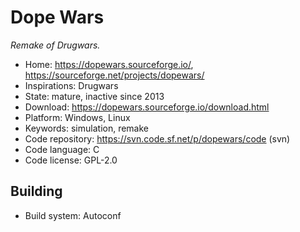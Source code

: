 # Dope Wars

_Remake of Drugwars._

- Home: https://dopewars.sourceforge.io/, https://sourceforge.net/projects/dopewars/
- Inspirations: Drugwars
- State: mature, inactive since 2013
- Download: https://dopewars.sourceforge.io/download.html
- Platform: Windows, Linux
- Keywords: simulation, remake
- Code repository: https://svn.code.sf.net/p/dopewars/code (svn)
- Code language: C
- Code license: GPL-2.0

## Building

- Build system: Autoconf
